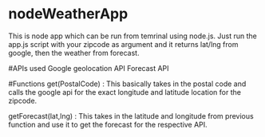 # nodeWeatherApp
This is node app which can be run from temrinal using node.js. 
Just run the app.js script with your zipcode as argument and it returns lat/lng from google, then the weather from forecast.

#APIs used
Google geolocation API
Forecast API

#Functions 
get(PostalCode) : This basically takes in the postal code and calls the google api for the exact longitude and latitude location 
for the zipcode. 

getForecast(lat,lng) : This takes in the latitude and longitude from previous function and use it to get the forecast for the 
respective API. 

